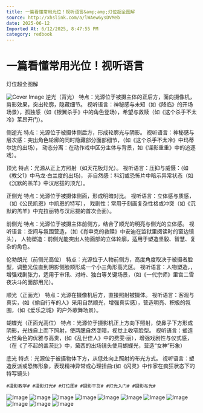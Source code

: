 ```yaml
---
title: 一篇看懂常用光位！视听语言&amp;amp;灯位超全图解
source: http://xhslink.com/a/lWAew6ysDVMeb
date: 2025-06-12
Imported At: 6/12/2025, 8:47:55 PM
category: redbook
---
```


# 一篇看懂常用光位！视听语言
灯位超全图解

![Cover Image](https://877675.xyz/0-1749732475391.jpg)
逆光（背光）
特点：光源位于被摄主体的正后方，面向摄像机，剪影效果，突出轮廓，隐藏细节。
视听语言：神秘感与未知（如《降临》的开场场景），孤独感（如《银翼杀手》中的角色登场），希望与救赎（如《这个杀手不太冷》莱昂开门）。

侧逆光
特点：光源位于被摄体侧后方，形成轮廓光与阴影。
视听语言：神秘感与层次感：突出角色轮廓的同时隐藏部分面部细节，（如《这个杀手不太冷》中玛蒂尔达的出场），
动态分离：在动作戏中区分主体与背景，如《谍影重重》中的追逐戏）。

顶光
特点：光源从正上方照射（如天花板灯光）。
视听语言：压抑与威慑：(如《教父1》中马龙·白兰度的出场)，
非自然感：科幻或恐怖片中暗示异常状态（如《沉默的羔羊》中汉尼拔的顶光）。

正侧光
特点：光源位于被摄体侧面，形成明暗对比。
视听语言：立体感与质感，（如《公民凯恩》中凯恩的特写），
戏剧性：常用于刻画复杂性格或冲突（如《沉默的羔羊》中克拉丽特与汉尼拔的首次会面）。

前侧光
特点：光源位于被摄主体前侧方，结合了顺光的明亮与侧光的立体感。
视听语言：空间与氛围营造，（如《肖申克的救赎》中安迪在监狱里阅读时的窗边镜头），
人物塑造：前侧光能突出人物面部的立体轮廓，适用于塑造坚毅、智慧、复杂的角色。

伦勃朗光（前侧光高位）
特点：光源位于人物前侧方，高度角度取决于被摄者脸型，调整光位直到阴影侧脸颊形成一个小三角形高光区。
视听语言：人物塑造，，增强戏剧张力，适用于审讯、对峙、独白等关键场景，（如《一代宗师》里宫二雪夜决斗的面部用光）。

顺光（正面光）
特点：光源在摄像机后方，直接照射被摄体。
视听语言：客观与真实，(如《偷自行车的人》采用自然顺光，增强真实感），营造明亮、积极的氛围，（如《爱乐之城》的户外歌舞场景）。

蝴蝶光（正面光高位）
特点：光源位于摄影机正上方向下照射，使鼻子下方形成阴影，光线自上而下照射，使两腮自然变暗，视觉上收窄脸型。
视听语言：塑造女性角色的优雅与高贵，(如《乱世佳人》中的费雯·丽），增强戏剧性与仪式感，（在《了不起的盖茨比》中，黛西的出场镜头使用蝴蝶光，营造“女神”形象）

底光
特点：光源位于被摄物体下方，从低处向上照射的布光方式。
视听语言：塑造反派或恐怖形象，表现精神异常或心理扭曲:(如《闪灵》中作家在疯狂状态下的特写镜头）

```
#摄影教学# #摄影灯光# #灯位图# #摄影干货# #灯光入门# #摄影布光#
```

![Image](https://877675.xyz/0-1749732475391.jpg)
![Image](https://877675.xyz/1-1749732475711.jpg)
![Image](https://877675.xyz/2-1749732475731.jpg)
![Image](https://877675.xyz/3-1749732475752.jpg)
![Image](https://877675.xyz/4-1749732475770.jpg)
![Image](https://877675.xyz/5-1749732475823.jpg)
![Image](https://877675.xyz/6-1749732475845.jpg)
![Image](https://877675.xyz/7-1749732475869.jpg)
![Image](https://877675.xyz/8-1749732475887.jpg)
![Image](https://877675.xyz/9-1749732475909.jpg)
![Image](https://877675.xyz/10-1749732475933.jpg)
